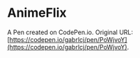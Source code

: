 # AnimeFlix

A Pen created on CodePen.io. Original URL: [https://codepen.io/gabrlcj/pen/PoWjvoY](https://codepen.io/gabrlcj/pen/PoWjvoY).


